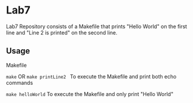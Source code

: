 # Lab7

Lab7 Repository consists of a Makefile that prints "Hello World" on the first line and "Line 2 is printed" on the second line. 

## Usage

Makefile

``` make ``` OR ```make printLine2 ```
To execute the Makefile and print both echo commands


``` make helloWorld ```
To execute the Makefile and only print "Hello World" 

